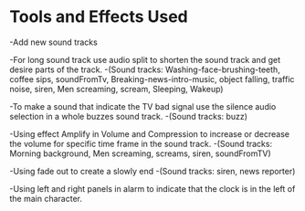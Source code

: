 # Tools and Effects Used
-Add new sound tracks

-For long sound track use audio split to shorten the sound track and get desire parts of the track.
    -(Sound tracks: Washing-face-brushing-teeth, coffee sips, soundFromTv, Breaking-news-intro-music, object falling, traffic noise, siren, Men screaming, scream, Sleeping, Wakeup) 
    
-To make a sound that indicate the TV bad signal use the silence audio selection in a whole buzzes sound track.
    -(Sound tracks: buzz)
    
-Using effect Amplify in Volume and Compression to increase or decrease the volume for specific time frame in the sound track.
    -(Sound tracks: Morning background, Men screaming, screams, siren, soundFromTV)
    
-Using fade out to create a slowly end
    -(Sound tracks: siren, news reporter)
    
-Using left and right panels in alarm to indicate that the clock is in the left of the main character. 
